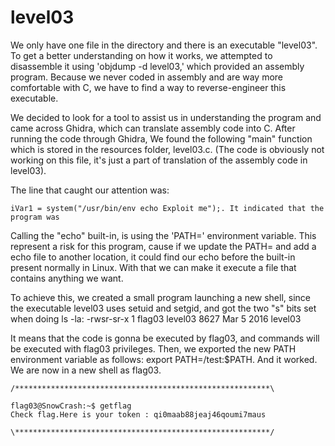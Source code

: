 # level03

We only have one file in the directory and there is an executable "level03". To get a better understanding on how it works, we attempted to disassemble it using 'objdump -d level03,' which provided an assembly program. Because we never coded in assembly and are way more comfortable with C, we have to find a way to reverse-engineer this executable.

We decided to look for a tool to assist us in understanding the program and came across Ghidra, which can translate assembly code into C. After running the code through Ghidra, We found the following "main" function which is stored in the resources folder, level03.c. (The code is obviously not working on this file, it's just a part of translation of the assembly code in level03).

The line that caught our attention was: 

```
iVar1 = system("/usr/bin/env echo Exploit me");. It indicated that the program was 
```

Calling the "echo" built-in, is using the 'PATH=' environment variable. This represent a risk for this program, cause if we update the PATH= and add a echo file to another location, it could find our echo before the built-in present normally in Linux. With that we can make it execute a file that contains anything we want.

To achieve this, we created a small program launching a new shell, since the executable level03 uses setuid and setgid, and got the two "s" bits set when doing ls -la:
-rwsr-sr-x 1 flag03 level03 8627 Mar 5 2016 level03

It means that the code is gonna be executed by flag03, and commands will be executed with flag03 privileges.
Then, we exported the new PATH environment variable as follows: export PATH=/test:$PATH.
And it worked. We are now in a new shell as flag03.

```
/*********************************************************\

flag03@SnowCrash:~$ getflag
Check flag.Here is your token : qi0maab88jeaj46qoumi7maus

\*********************************************************/
```